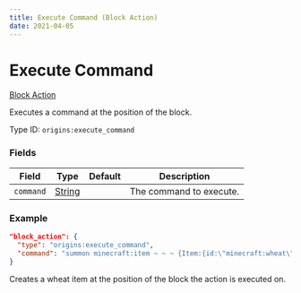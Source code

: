 ```yaml
---
title: Execute Command (Block Action)
date: 2021-04-05
---
```


# Execute Command

[Block Action](../block_actions.md)

Executes a command at the position of the block.

Type ID: `origins:execute_command`

### Fields

Field  | Type | Default | Description
-------|------|---------|-------------
`command` | [String](../data_types/string.md) |  | The command to execute.

### Example
```json
"block_action": {
  "type": "origins:execute_command",
  "command": "summon minecraft:item ~ ~ ~ {Item:{id:\"minecraft:wheat\",Count:1}}"
}
```
Creates a wheat item at the position of the block the action is executed on.
